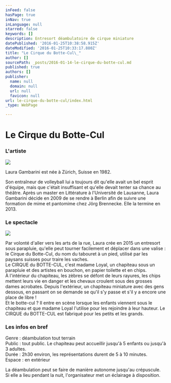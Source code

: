 ```yaml
---
inFeed: false
hasPage: true
inNav: true
inLanguage: null
starred: false
keywords: []
description: Entresort déambulatoire de cirque miniature
datePublished: '2016-01-25T10:38:58.915Z'
dateModified: '2016-01-25T10:33:17.880Z'
title: "Le Cirque du Botte-Cul\_"
author: []
sourcePath: _posts/2016-01-14-le-cirque-du-botte-cul.md
published: true
authors: []
publisher:
  name: null
  domain: null
  url: null
  favicon: null
url: le-cirque-du-botte-cul/index.html
_type: WebPage

---
```

# Le Cirque du Botte-Cul 

### **L'artiste**
![](https://the-grid-user-content.s3-us-west-2.amazonaws.com/a15914ef-13cd-4a6e-ad29-ace3a304b860.jpg)

Laura Gambarini est née à Zürich, Suisse en 1982\.

Son entraîneur de volleyball lui a toujours dit qu'elle avait un bel esprit d'équipe, mais que c'était insuffisant et qu'elle devait tenter sa chance au théâtre. Après un master en Littérature à l'Université de Lausanne, Laura Gambarini décide en 2009 de se rendre à Berlin afin de suivre une formation de mime et pantomime chez Jörg Brennecke. Elle la termine en 2013\. 

### Le spectacle
![](https://the-grid-user-content.s3-us-west-2.amazonaws.com/ca75b22a-34eb-41f0-a5ed-a1902beaa32e.jpg)

Par volonté d'aller vers les arts de la rue, Laura crée en 2015 un entresort sous parapluie, qu'elle peut tourner facilement et déplacer dans une valise : le Cirque du Botte-Cul, du nom du tabouret à un pied, utilisé par les paysans suisses pour traire les vaches.  
Le CIRQUE du BOTTE-CUL, c'est madame Loyal, un chapiteau sous un parapluie et des artistes en bouchon, en papier toilette et en chips.  
À l'intérieur du chapiteau, les zèbres se défont de leurs rayures, les chips mettent leurs vie en danger et les chevaux croulent sous des grosses dames acrobates. Depuis l'extérieur, un chapiteau miniature avec des gens dessous, en passant on se demande se qu'il s'y passe et s'il y a encore une place de libre !  
Et le botte-cul ? Il entre en scène lorsque les enfants viennent sous le chapiteau et que madame Loyal l'utilise pour les rejoindre à leur hauteur. Le CIRQUE du BOTTE-CUL est fabriqué pour les petits et les grands.

### Les infos en bref

Genre : déambulation tout terrain  
Public : tout public. Le chapiteau peut accueillir jusqu'à 5 enfants ou jusqu'à 3 adultes.  
Durée : 2h30 environ, les représentations durent de 5 à 10 minutes.  
Espace : en extérieur

La déambulation peut se faire de manière autonome jusqu'au crépuscule.  
Si elle a lieu pendant la nuit, l'organisateur met un éclairage à disposition.